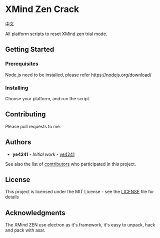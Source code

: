 # XMind Zen Crack

[中文](./README_zh-Hans.md)

All platform scripts to reset XMind zen trial mode.

## Getting Started

### Prerequisites

Node.js need to be installed, please refer https://nodejs.org/download/

### Installing

Choose your platform, and run the script.

## Contributing

Please pull requests to me.

## Authors

* **ye4241** - *Initial work* - [ye4241](https://github.com/ye4241)

See also the list of [contributors](https://github.com/ye4241/xmind-zen-crack/contributors) who participated in this project.

## License

This project is licensed under the MIT License - see the [LICENSE](LICENSE) file for details

## Acknowledgments

The XMind ZEN use electron as it's framework, it's easy to unpack, hack and pack with asar.
